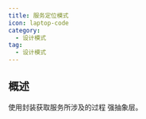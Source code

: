 ```yaml
---
title: 服务定位模式
icon: laptop-code
category:
  - 设计模式
tag:
  - 设计模式
---
```


## 概述

使用封装获取服务所涉及的过程
强抽象层。